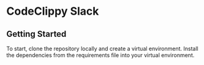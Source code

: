 # CodeClippy Slack

## Getting Started
To start, clone the repository locally and create a virtual environment. Install the dependencies from the requirements file into your virtual environment.
